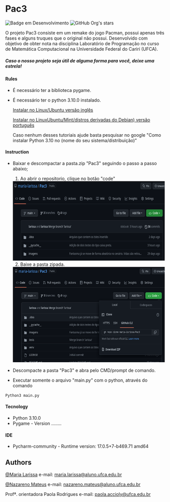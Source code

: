 # Pac3
![Badge em Desenvolvimento](http://img.shields.io/static/v1?label=STATUS&message=EM%20DESENVOLVIMENTO&color=GREEN&style=for-the-badge)
![GitHub Org's stars](https://img.shields.io/github/stars/maria-larissa/Pac3?style=social)

O projeto Pac3 consiste em um remake do jogo Pacman, possui apenas três fases e alguns truques que o original não possui. Desenvolvido com objetivo de obter nota na disciplina Laboratório de Programação no curso de Matemática Computacional na Universidade Federal do Cariri (UFCA).

##### **Caso o nosso projeto seja útil de alguma forma para você, deixe uma estrela!**


#### **Rules**
* É necessário ter a biblioteca pygame.
* É necessário ter o python 3.10.0 instalado. 
  
  [Instalar no Linux/Ubuntu versão inglês](https://computingforgeeks.com/how-to-install-python-on-ubuntu-linux-system/)
  
  [Instalar no LinuxUbuntu/Mint/distros derivadas do Debian) versão português](https://dev.to/womakerscode/tutorial-instalando-o-python-310-no-linux-ubuntumintdistros-derivadas-do-debian-pelo-terminal-39ab)
  
  Caso nenhum desses tutoriais ajude basta pesquisar no google "Como instalar Python 3.10 no (nome do seu sistema/distribuição)"
  


#### **Instruction**
* Baixar e descompactar a pasta.zip "Pac3" seguindo o passo a passo abaixo;
  1. Ao abrir o repositorio, clique no botão "code"
  <img src="imagens/Screenshot from 2022-12-13 17-03-51.png" width="600" height="250" />
  
  2. Baixe a pasta zipada.
  <img src="imagens/Screenshot from 2022-12-13 17-04-02.png" width="600" height="300" />
* Descompacte a pasta "Pac3" e abra pelo CMD/prompt de comando.
* Executar somente o arquivo "main.py" com o python, através do comando

```
Python3 main.py
```

#### **Tecnology**
 * Python 3.10.0
 * Pygame - Version ........


#### **IDE**
* Pycharm-community - Runtime version: 17.0.5+7-b469.71 amd64


## Authors

 [@Maria Larissa](https://github.com/maria-larissa)
 e-mail: maria.larissa@aluno.ufca.edu.br
 
 
 [@Nazareno Mateus](https://github.com/nazamath)
 e-mail: nazareno.mateus@aluno.ufca.edu.br 


 Profª. orientadora Paola Rodrigues
 e-mail: paola.accioly@ufca.edu.br  
